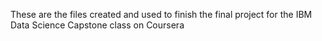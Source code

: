These are the files created and used to finish the final project for the IBM Data Science Capstone class on Coursera
